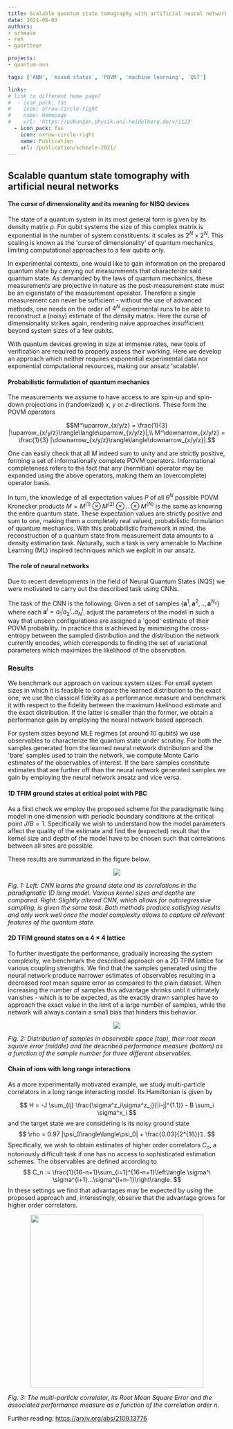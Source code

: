 ```yaml
---
title: Scalable quantum state tomography with artificial neural networks [Blogpost]
date: 2021-06-03
authors:
- schmale
- reh
- gaerttner

projects:
- quantum-ann

tags: ['ANN', 'mixed states', 'POVM', 'machine learning', 'QST']

links:
# link to different home page?
#  - icon_pack: fas
#    icon: arrow-circle-right
#    name: Homepage
#    url: 'https://uebungen.physik.uni-heidelberg.de/v/1123'
  - icon_pack: fas
    icon: arrow-circle-right
    name: Publication
    url: /publication/schmale-2021/
---
```


## Scalable quantum state tomography with artificial neural networks


#### The curse of dimensionality and its meaning for NISQ devices

The state of a quantum system in its most general form is given by its density matrix $\rho$. For qubit systems the size of this complex matrix is exponential in the number of system constituents: it scales as $2^N\times2^N$. This scaling is known as the 'curse of dimensionality' of quantum mechanics, limiting computational approaches to a few qubits only.

In experimental contexts, one would like to gain information on the prepared quantum state by carrying out measurements that characterize said quantum state. As demanded by the laws of quantum mechanics, these measurements are projective in nature as the post-measurement state must be an eigenstate of the measurement operator. Therefore a single measurement can never be sufficient - without the use of advanced methods, one needs on the order of $4^N$ experimental runs to be able to reconstruct a (noisy) estimate of the density matrix. Here the curse of dimensionality strikes again, rendering naive approaches insufficient beyond system sizes of a few qubits.

With quantum devices growing in size at immense rates, new tools of verification are required to properly assess their working. Here we develop an approach which neither requires exponential experimental data nor exponential computational resources, making our ansatz 'scalable'.

#### Probabilistic formulation of quantum mechanics
The measurements we assume to have access to are spin-up and spin-down projections in (randomized) $x$, $y$ or $z$-directions. These form the POVM operators

$$M^\uparrow_{x/y/z} = \frac{1}{3} |\uparrow_{x/y/z}\rangle\langle\uparrow_{x/y/z}|,\\
M^\downarrow_{x/y/z} = \frac{1}{3} |\downarrow_{x/y/z}\rangle\langle\downarrow_{x/y/z}|.$$

One can easily check that all $M$ indeed sum to unity and are strictly positive, forming a set of informationally complete POVM operators. Informational completeness refers to the fact that any (hermitian) operator may be expanded using the above operators, making them an (overcomplete) operator basis.

In turn, the knowledge of all expectation values $P$ of all $6^N$ possible POVM Kronecker products $M=M^{(1)}\otimes M^{(2)} \otimes .. \otimes M^{(N)}$ is the same as knowing the entire quantum state. These expectation values are strictly positive and sum to one, making them a completely real valued, probabilistic formulation of quantum mechanics. With this probabilistic framework in mind, the reconstruction of a quantum state from measurement data amounts to a density estimation task. Naturally, such a task is very amenable to Machine Learning (ML) inspired techniques which we exploit in our ansatz.

#### The role of neural networks
Due to recent developments in the field of Neural Quantum States (NQS) we were motivated to carry out the described task using CNNs.

The task of the CNN is the following: Given a set of samples $\{\textbf{a}^1, \textbf{a}^2, .., \textbf{a}^{N_s}\}$ where each $\textbf{a}^i=a^i_1a^i_2..a^i_N$, adjust the parameters of the model in such a way that unseen configurations are assigned a 'good' estimate of their POVM probability. In practice this is achieved by minimizing the cross-entropy between the sampled distribution and the distribution the network currently encodes, which corresponds to finding the set of variational parameters which maximizes the likelihood of the observation.

### Results

We benchmark our approach on various system sizes. For small system sizes in which it is feasible to compare the learned distribution to the exact one, we use the classical fidelity as a performance measure and benchmark it with respect to the fidelity between the maximum likelihood estimate and the exact distribution. If the latter is smaller than the former, we obtain a performance gain by employing the neural network based approach.

For system sizes beyond MLE regimes (at around 10 qubits) we use observables to characterize the quantum state under scrutiny. For both the samples generated from the learned neural network distribution and the 'bare' samples used to train the network, we compute Monte Carlo estimates of the observables of interest. If the bare samples constitute estimates that are further off than the neural network generated samples we gain by employing the neural network ansatz and vice versa.

#### 1D TFIM ground states at critical point with PBC

As a first check we employ the proposed scheme for the paradigmatic Ising model in one dimension with periodic boundary conditions at the critical point $J/B = 1$. Specifically we wish to understand how the model parameters affect the quality of the estimate and find the (expected) result that the kernel size and depth of the model have to be chosen such that correlations between all sites are possible.

These results are summarized in the figure below.

<p align="center">
<img src="corr_lens-1.png">
</p>

*Fig. 1: Left: CNN learns the ground state and its correlations in the paradigmatic 1D Ising model. Various kernel sizes and depths are compared. Right: Slightly altered CNN, which allows for autoregressive sampling, is given the same task. Both methods produce satisfying results and only work well once the model complexity allows to capture all relevant features of the quantum state.*

#### 2D TFIM ground states on a $4\times 4$ lattice

To further investigate the performance, gradually increasing the system complexity, we benchmark the described approach on a 2D TFIM lattice for various coupling strengths. We find that the samples generated using the neural network produce narrower estimates of observables resulting in a decreased root mean square error as compared to the plain dataset. When increasing the number of samples this advantage shrinks until it ultimately vanishes - which is to be expected, as the exactly drawn samples have to approach the exact value in the limit of a large number of samples, while the network will always contain a small bias that hinders this behavior.

<p align="center">
<img src="observable_hists-1.png">
</p>

*Fig. 2: Distribution of samples in observable space (top), their root mean square error (middle) and the described performance measure (bottom) as a function of the sample number for three different observables.*

#### Chain of ions with long range interactions

As a more experimentally motivated example, we study multi-particle correlators in a long range interacting model. Its Hamiltonian is given by

$$
H = -J \sum_{ij} \frac{\sigma^z_i\sigma^z_j}{|i-j|^{1.1}} - B \sum_i \sigma^x_i
$$
and the target state we are considering is its noisy ground state
$$
\rho = 0.97 |\psi_0\rangle\langle\psi_0| + \frac{0.03}{2^{16}}𝟙.
$$
Specifically, we wish to obtain estimates of higher order correlators $C_n$, a notoriously difficult task if one has no access to sophisticated estimation schemes. The observables are defined according to
$$
C_n := \frac{1}{16-n+1}\sum_{i=1}^{16-n+1}\left\langle \sigma^i \sigma^{i+1}...\sigma^{i+n-1}\right\rangle.
$$
In these settings we find that advantages may be expected by using the proposed approach and, interestingly, observe that the advantage grows for higher order correlators.


<p align="center">
<img src="correlators_3-1.png" width="400">
</p>

*Fig. 3: The multi-particle correlator, its Root Mean Square Error and the associated performance measure as a function of the correlation order n.*

Further reading: https://arxiv.org/abs/2109.13776

